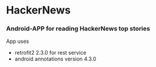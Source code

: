 # HackerNews
<h3>Android-APP for reading HackerNews top stories</h3>

App uses
<ul>
<li>retrofit2 2.3.0 for rest service</li>
<li>android annotations version 4.3.0</li>
</ul>